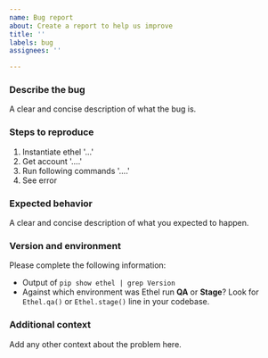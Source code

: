 ```yaml
---
name: Bug report
about: Create a report to help us improve
title: ''
labels: bug
assignees: ''

---
```


### Describe the bug
A clear and concise description of what the bug is.

### Steps to reproduce
1. Instantiate ethel '...'
2. Get account '....'
3. Run following commands '....'
4. See error

### Expected behavior
A clear and concise description of what you expected to happen.

### Version and environment
Please complete the following information:

- Output of `pip show ethel | grep Version`
- Against which environment was Ethel run **QA** or **Stage**? Look for `Ethel.qa()` or `Ethel.stage()` line in your codebase.

### Additional context
Add any other context about the problem here.
